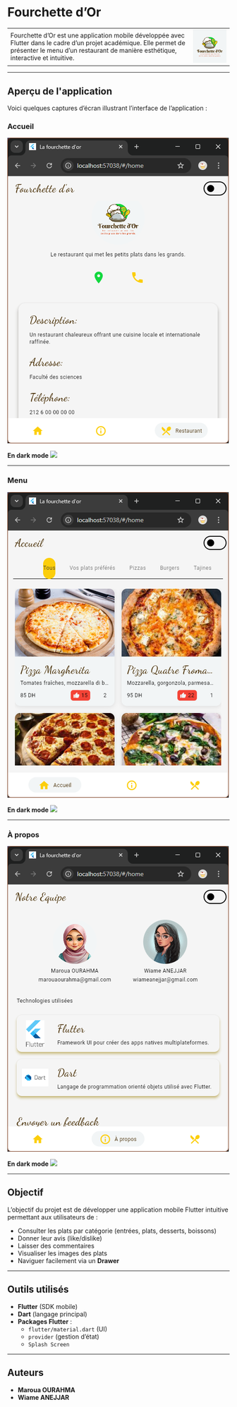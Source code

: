 # Fourchette d’Or

<table>
<tr>
<td>Fourchette d’Or est une application mobile développée avec Flutter dans le cadre d’un projet académique. Elle permet de présenter le menu d’un restaurant de manière esthétique, interactive et intuitive.</td>
<td><img src="assets/images/logo.png" width="300"/></td>
</tr>
</table>



---

## Aperçu de l'application

Voici quelques captures d’écran illustrant l’interface de l’application :

### Accueil

![](screenshots/acceuil.png)

**En dark mode**
![](screenchots/acceuil_dark.png)

---

### Menu

![](screenshots/home_page.png)

**En dark mode**
![](screenchots/home_page_dark.png)

---

###  À propos

![](screenshots/about.png)

**En dark mode**
![](screenchots/about_dark.png)

---

## Objectif

L’objectif du projet est de développer une application mobile Flutter intuitive permettant aux utilisateurs de :
- Consulter les plats par catégorie (entrées, plats, desserts, boissons)
- Donner leur avis (like/dislike)
- Laisser des commentaires
- Visualiser les images des plats
- Naviguer facilement via un **Drawer**

---

## Outils utilisés

- **Flutter** (SDK mobile)
- **Dart** (langage principal)
- **Packages Flutter** :
    - `flutter/material.dart` (UI)
    - `provider` (gestion d’état)
    - `Splash Screen`

---

## Auteurs

- **Maroua OURAHMA**
- **Wiame ANEJJAR**